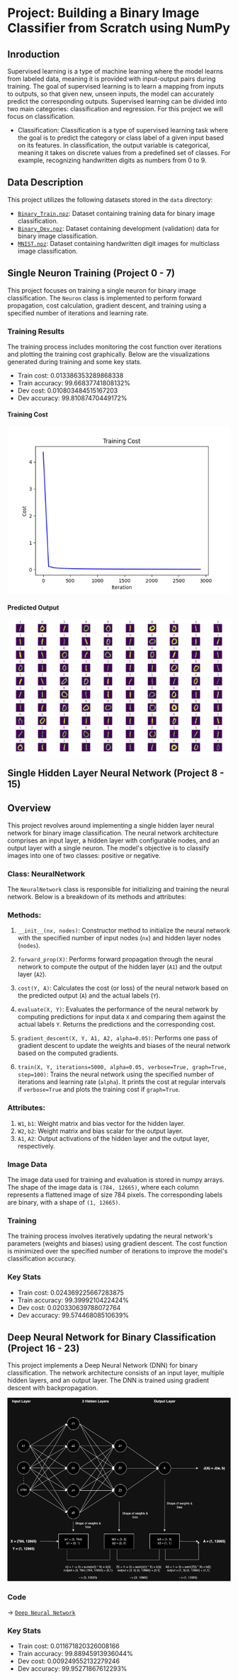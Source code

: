# Project: Building a Binary Image Classifier from Scratch using NumPy

## Inroduction
Supervised learning is a type of machine learning where the model learns from labeled data, meaning it is provided with input-output pairs during training. The goal of supervised learning is to learn a mapping from inputs to outputs, so that given new, unseen inputs, the model can accurately predict the corresponding outputs. Supervised learning can be divided into two main categories: classification and regression. For this project we will focus on classification.

- Classification: Classification is a type of supervised learning task where the goal is to predict the category or class label of a given input based on its features. In classification, the output variable is categorical, meaning it takes on discrete values from a predefined set of classes. For example, recognizing handwritten digits as numbers from 0 to 9.

## Data Description
This project utilizes the following datasets stored in the `data` directory:

- [`Binary_Train.npz`](data/Binary_Train.npz): Dataset containing training data for binary image classification.
- [`Binary_Dev.npz`](data/Binary_Dev.npz): Dataset containing development (validation) data for binary image classification.
- [`MNIST.npz`](data/MNIST.npz): Dataset containing handwritten digit images for multiclass image classification.

## Single Neuron Training (Project 0 - 7)
This project focuses on training a single neuron for binary image classification. The `Neuron` class is implemented to perform forward propagation, cost calculation, gradient descent, and training using a specified number of iterations and learning rate.

### Training Results
The training process includes monitoring the cost function over iterations and plotting the training cost graphically. Below are the visualizations generated during training and some key stats.

- Train cost: 0.013386353289868338
- Train accuracy: 99.66837741808132%
- Dev cost: 0.010803484515167203
- Dev accuracy: 99.81087470449172%

#### Training Cost
![Training Cost](img/Neuron_training_cost.png)

#### Predicted Output
![Predicted Output](img/predicted_output.png)

## Single Hidden Layer Neural Network (Project 8 - 15)

## Overview
This project revolves around implementing a single hidden layer neural network for binary image classification. The neural network architecture comprises an input layer, a hidden layer with configurable nodes, and an output layer with a single neuron. The model's objective is to classify images into one of two classes: positive or negative.

### Class: NeuralNetwork
The `NeuralNetwork` class is responsible for initializing and training the neural network. Below is a breakdown of its methods and attributes:

### Methods:
1. `__init__(nx, nodes)`: Constructor method to initialize the neural network with the specified number of input nodes (`nx`) and hidden layer nodes (`nodes`).
   
2. `forward_prop(X)`: Performs forward propagation through the neural network to compute the output of the hidden layer (`A1`) and the output layer (`A2`).

3. `cost(Y, A)`: Calculates the cost (or loss) of the neural network based on the predicted output (`A`) and the actual labels (`Y`).

4. `evaluate(X, Y)`: Evaluates the performance of the neural network by computing predictions for input data `X` and comparing them against the actual labels `Y`. Returns the predictions and the corresponding cost.

5. `gradient_descent(X, Y, A1, A2, alpha=0.05)`: Performs one pass of gradient descent to update the weights and biases of the neural network based on the computed gradients.

6. `train(X, Y, iterations=5000, alpha=0.05, verbose=True, graph=True, step=100)`: Trains the neural network using the specified number of iterations and learning rate (`alpha`). It prints the cost at regular intervals if `verbose=True` and plots the training cost if `graph=True`.

### Attributes:
1. `W1`, `b1`: Weight matrix and bias vector for the hidden layer.
2. `W2`, `b2`: Weight matrix and bias scalar for the output layer.
3. `A1`, `A2`: Output activations of the hidden layer and the output layer, respectively.

### Image Data
The image data used for training and evaluation is stored in numpy arrays. The shape of the image data is `(784, 12665)`, where each column represents a flattened image of size 784 pixels. The corresponding labels are binary, with a shape of `(1, 12665)`.

### Training
The training process involves iteratively updating the neural network's parameters (weights and biases) using gradient descent. The cost function is minimized over the specified number of iterations to improve the model's classification accuracy.

### Key Stats
- Train cost: 0.024369225667283875
- Train accuracy: 99.3999210422424%
- Dev cost: 0.020330639788072764
- Dev accuracy: 99.57446808510639%

## Deep Neural Network for Binary Classification (Project 16 - 23)

This project implements a Deep Neural Network (DNN) for binary classification. The network architecture consists of an input layer, multiple hidden layers, and an output layer. The DNN is trained using gradient descent with backpropagation.

![Network](img/DeepNeuralNetwork.drawio.png)

### Code
-> [`Deep Neural Network`](23-deep_neural_network.py)

### Key Stats
- Train cost: 0.011671820326008166
- Train accuracy: 99.88945913936044%
- Dev cost: 0.009249552132279246
- Dev accuracy: 99.95271867612293%